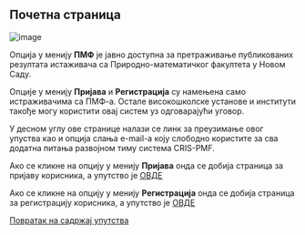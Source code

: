 ## Почетна страница

![image](https://user-images.githubusercontent.com/29538544/150561092-db880776-a3e2-4f06-862f-cb16649761f6.png)

Опција у менију **ПМФ** је јавно доступна за претраживање публикованих резултата истаживача са Природно-математичког факултета у Новом Саду.

Опције у менију **Пријава** и **Регистрација** су намењена само истраживачима са ПМФ-а. Остале високошколске установе и институти такође могу користити овај систем уз одговарајући уговор. 

У десном углу ове странице налази се линк за преузимање овог упуства као и опција слања e-mail-а коју слободно користите за сва додатна питања развојном тиму система CRIS-PMF.

Ако се кликне на опцију у менију **Пријава** онда се добија страница за пријаву корисника, а упутство је [ОВДЕ](registracija/prijava.md)

Ако се кликне на опцију у менију **Регистрација** онда се добија страница за регистрацију корисника, а упутство је [ОВДЕ](registracija/registracijaIPrijavljivanje.md)

[Повратак на садржај упутства](uputstvo.md#садржај)
